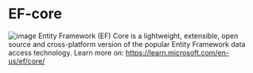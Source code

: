 # EF-core
![image](https://github.com/faysalmahmud74/EF-core/assets/105223096/aa6e3a92-892f-43eb-bf7f-16dd088fa2c5)
Entity Framework (EF) Core is a lightweight, extensible, open source and cross-platform version of the popular Entity Framework data access technology.
Learn more on: https://learn.microsoft.com/en-us/ef/core/

